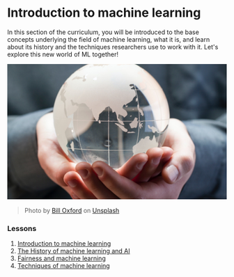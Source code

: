 # Introduction to machine learning

In this section of the curriculum, you will be introduced to the base concepts underlying the field of machine learning, what it is, and learn about its history and the techniques researchers use to work with it.  Let's explore this new world of ML together!

![globe](images/globe.jpg)
> Photo by <a href="https://unsplash.com/@bill_oxford?utm_source=unsplash&utm_medium=referral&utm_content=creditCopyText">Bill Oxford</a> on <a href="https://unsplash.com/s/photos/globe?utm_source=unsplash&utm_medium=referral&utm_content=creditCopyText">Unsplash</a>
  
### Lessons

1. [Introduction to machine learning](1.1-intro-to-ML/README.md)
2. [The History of machine learning and AI](1.2-history-of-ML/README.md)
3. [Fairness and machine learning](1.3-python-for-ML/README.md)
4. [Techniques of machine learning](1.4-techniques-of-ML/README.md)
